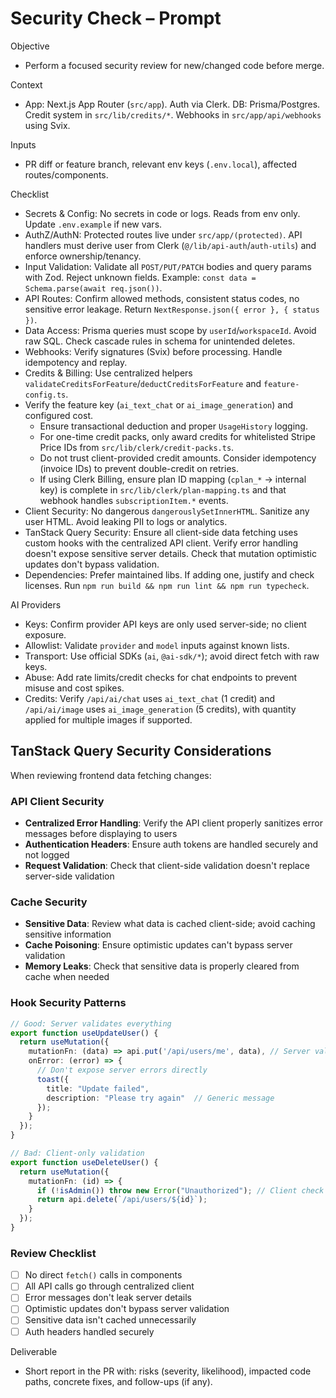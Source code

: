 ﻿# Security Check – Prompt

Objective
- Perform a focused security review for new/changed code before merge.

Context
- App: Next.js App Router (`src/app`). Auth via Clerk. DB: Prisma/Postgres. Credit system in `src/lib/credits/*`. Webhooks in `src/app/api/webhooks` using Svix.

Inputs
- PR diff or feature branch, relevant env keys (`.env.local`), affected routes/components.

Checklist
- Secrets & Config: No secrets in code or logs. Reads from env only. Update `.env.example` if new vars.
- AuthZ/AuthN: Protected routes live under `src/app/(protected)`. API handlers must derive user from Clerk (`@/lib/api-auth`/`auth-utils`) and enforce ownership/tenancy.
- Input Validation: Validate all `POST/PUT/PATCH` bodies and query params with Zod. Reject unknown fields. Example: `const data = Schema.parse(await req.json())`.
- API Routes: Confirm allowed methods, consistent status codes, no sensitive error leakage. Return `NextResponse.json({ error }, { status })`.
- Data Access: Prisma queries must scope by `userId`/`workspaceId`. Avoid raw SQL. Check cascade rules in schema for unintended deletes.
- Webhooks: Verify signatures (Svix) before processing. Handle idempotency and replay.
- Credits & Billing: Use centralized helpers `validateCreditsForFeature`/`deductCreditsForFeature` and `feature-config.ts`.
- Verify the feature key (`ai_text_chat` or `ai_image_generation`) and configured cost.
  - Ensure transactional deduction and proper `UsageHistory` logging.
  - For one-time credit packs, only award credits for whitelisted Stripe Price IDs from `src/lib/clerk/credit-packs.ts`.
  - Do not trust client-provided credit amounts. Consider idempotency (invoice IDs) to prevent double-credit on retries.
  - If using Clerk Billing, ensure plan ID mapping (`cplan_*` → internal key) is complete in `src/lib/clerk/plan-mapping.ts` and that webhook handles `subscriptionItem.*` events.
- Client Security: No dangerous `dangerouslySetInnerHTML`. Sanitize any user HTML. Avoid leaking PII to logs or analytics.
- TanStack Query Security: Ensure all client-side data fetching uses custom hooks with the centralized API client. Verify error handling doesn't expose sensitive server details. Check that mutation optimistic updates don't bypass validation.
- Dependencies: Prefer maintained libs. If adding one, justify and check licenses. Run `npm run build && npm run lint && npm run typecheck`.

AI Providers
- Keys: Confirm provider API keys are only used server-side; no client exposure.
- Allowlist: Validate `provider` and `model` inputs against known lists.
- Transport: Use official SDKs (`ai`, `@ai-sdk/*`); avoid direct fetch with raw keys.
- Abuse: Add rate limits/credit checks for chat endpoints to prevent misuse and cost spikes.
 - Credits: Verify `/api/ai/chat` uses `ai_text_chat` (1 credit) and `/api/ai/image` uses `ai_image_generation` (5 credits), with quantity applied for multiple images if supported.

## TanStack Query Security Considerations

When reviewing frontend data fetching changes:

### API Client Security
- **Centralized Error Handling**: Verify the API client properly sanitizes error messages before displaying to users
- **Authentication Headers**: Ensure auth tokens are handled securely and not logged
- **Request Validation**: Check that client-side validation doesn't replace server-side validation

### Cache Security
- **Sensitive Data**: Review what data is cached client-side; avoid caching sensitive information
- **Cache Poisoning**: Ensure optimistic updates can't bypass server validation
- **Memory Leaks**: Check that sensitive data is properly cleared from cache when needed

### Hook Security Patterns
```typescript
// Good: Server validates everything
export function useUpdateUser() {
  return useMutation({
    mutationFn: (data) => api.put('/api/users/me', data), // Server validates
    onError: (error) => {
      // Don't expose server errors directly
      toast({
        title: "Update failed",
        description: "Please try again"  // Generic message
      });
    }
  });
}

// Bad: Client-only validation
export function useDeleteUser() {
  return useMutation({
    mutationFn: (id) => {
      if (!isAdmin()) throw new Error("Unauthorized"); // Client check only
      return api.delete(`/api/users/${id}`);
    }
  });
}
```

### Review Checklist
- [ ] No direct `fetch()` calls in components
- [ ] All API calls go through centralized client
- [ ] Error messages don't leak server details
- [ ] Optimistic updates don't bypass server validation
- [ ] Sensitive data isn't cached unnecessarily
- [ ] Auth headers handled securely

Deliverable
- Short report in the PR with: risks (severity, likelihood), impacted code paths, concrete fixes, and follow-ups (if any).
